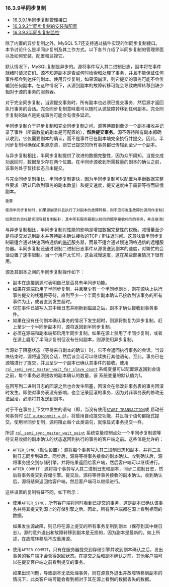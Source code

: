 ### 16.3.9半同步复制

- [16.3.9.1半同步复制管理接口](https://dev.mysql.com/doc/refman/5.7/en/replication-semisync-interface.html)
- [16.3.9.2半同步复制的安装和配置](https://dev.mysql.com/doc/refman/5.7/en/replication-semisync-installation.html)
- [16.3.9.3半同步复制监控](https://dev.mysql.com/doc/refman/5.7/en/replication-semisync-monitoring.html)



除了内置的异步复制之外，MySQL 5.7还支持通过插件实现的半同步复制接口。本节讨论什么是半同步复制及其工作方式。以下各节介绍了半同步复制的管理界面以及如何安装，配置和监视它。

默认情况下，MySQL复制是异步的。源将事件写入其二进制日志，副本将在事件就绪时请求它们。源不知道副本是否或何时检索和处理了事务，并且不能保证任何事件都会到达任何副本。使用异步复制，如果源崩溃，则它提交的事务可能不会传输到任何副本。在这种情况下，从源到副本的故障转移可能会导致故障转移到缺少相对于源的事务的服务器。

对于完全同步复制，当源提交事务时，所有副本也必须已提交事务，然后源才返回执行事务的会话。完全同步复制意味着可以随时从源故障转移到任何副本。完全同步复制的缺点是完成事务可能会有很多延迟。

半同步复制介于异步复制和完全同步复制之间。源等待直到至少一个副本接收并记录了事件（所需数量的副本是可配置的），**然后提交事务**。源不等待所有副本都确认收到，它仅需要副本的确认，而不是事件已在副本端完全执行并提交。因此，半同步复制可确保如果源崩溃，则它已提交的所有事务都已传输到至少一个副本。

与异步复制相比，半同步复制提供了改进的数据完整性，因为众所周知，当提交成功返回时，数据至少存在两个位置。在半同步源收到所需数量的副本的确认之前，该事务处于暂挂状态且未提交。

与完全同步复制相比，半同步复制更快，因为半同步复制可以配置为平衡数据完整性要求（确认已收到事务的副本数量）和提交速度，提交速度由于需要等待而较慢副本。

```java
重要

使用半同步复制时，如果源崩溃并且执行了对副本的故障转移，则不应将发生故障的源用作复制源服务器，而应将其丢弃。它可能具有任何副本都未确认的事务，因此在故障转移之前未提交这些事务。

如果您的目标是实现容错复制拓扑，其中所有服务器都以相同的顺序接收相同的事务，并且崩溃的服务器可以重新加入组并自动更新，则可以使用组复制来实现此目的。 。有关信息，请参见 [第17章，*组复制*](https://dev.mysql.com/doc/refman/5.7/en/group-replication.html)。
```

与异步复制相比，半同步复制对性能的影响是增加数据完整性的权衡。减慢量至少是将提交发送到副本并等待副本确认接收的TCP / IP往返时间。这意味着半同步复制最适合通过快速网络通信的<u>临近</u>服务器，而最不适合通过慢速网络通信的远程服务器。半同步复制还通过限制二进制日志事件从源发送到副本的速度，对繁忙的会话设置了速率限制。当一个用户太忙时，这会减慢速度，这在某些部署情况下很有用。

源及其副本之间的半同步复制操作如下：

- 副本在连接到源时表明自己是否具有半同步功能。
- 如果在源端启用了半同步复制，并且至少有一个半同步副本，则在源块上执行事务提交的线程将等待，直到至少一个半同步副本确认已接收到该事务的所有事件为止，或者直到发生超时。
- 仅在事件已被写入其中继日志并刷新到磁盘之后，副本才确认接收到事务事件。
- 如果在没有任何副本确认事务的情况下发生超时，则源将恢复为异步复制。赶上至少一个半同步副本时，源将返回到半同步复制。
- 必须在源端和副本端都启用半同步复制。如果在源上禁用了半同步复制，或者在源上启用了半同步复制但没有任何副本，则源使用异步复制。

当源处于阻塞状态（等待来自副本的确认）时，它不会返回执行事务的会话。当该块结束时，源将返回到会话，然后该会话可以继续执行其他语句。至此，事务已在源端进行了提交，并且至少一个副本已确认其事件的接收。使用[`rpl_semi_sync_master_wait_for_slave_count`](https://dev.mysql.com/doc/refman/5.7/en/replication-options-master.html#sysvar_rpl_semi_sync_master_wait_for_slave_count) 系统变量可以配置源返回到会话之前，每个事务必须接收的副本确认的数量，该 系统变量的默认值为1。

在回写到二进制日志的回滚之后也会发生阻塞，回滚会在修改非事务表的事务回滚时发生。即使对事务表没有影响，也会记录回滚的事务，因为对非事务表的修改无法回滚，必须将其发送到副本。

对于不在事务上下文中发生的语句（即，当没有使用[`START TRANSACTION`](https://dev.mysql.com/doc/refman/5.7/en/commit.html)或 启动任何事务时 [`SET autocommit = 0`](https://dev.mysql.com/doc/refman/5.7/en/set-variable.html)），将启用自动提交功能，并且每个语句都隐式提交。使用半同步复制，源将阻止每个此类语句，就像显式事务提交一样。

所述 [`rpl_semi_sync_master_wait_point`](https://dev.mysql.com/doc/refman/5.7/en/replication-options-master.html#sysvar_rpl_semi_sync_master_wait_point) 系统变量控制点处一个半同步复制源等待交易收据的副本确认的状态返回到执行的事务的客户端之前。这些值是允许的：

- `AFTER_SYNC`（默认设置）：源将每个事务写入其二进制日志和副本，并将二进制日志同步到磁盘。同步后，源将等待事务接收的副本确认。收到确认后，源将事务提交到存储引擎，并将结果返回给客户端，然后客户端可以继续进行。
- `AFTER_COMMIT`：源将每个事务写入其二进制日志和副本，同步二进制日志，然后将事务提交到存储引擎。提交后，源将等待事务接收的副本确认。收到确认后，源将结果返回给客户端，然后客户端可以继续进行。

这些设置的复制特征不同，如下所示：

- 使用`AFTER_SYNC`，所有客户端将同时看到已提交的事务，这是副本已确认该事务并将其提交到源上的存储引擎之后。因此，所有客户端都在源上看到相同的数据。

  如果发生源故障，则已将在源上提交的所有事务复制到副本（保存到其中继日志）。源的意外退出和故障转移到副本是无损的，因为副本是最新的。如上所述，在故障转移后不应重用源。

- 使用`AFTER_COMMIT`，只有在服务器提交到存储引擎并收到副本确认之后，发出事务的客户端才会获得返回状态。在提交之后和副本确认之前，其他客户端可以在提交客户端之前看到提交的事务。

  如果出现问题，导致副本无法处理事务，则在源意外退出并故障转移到副本的情况下，此类客户端可能会看到相对于其在源上看到的数据丢失的数据。